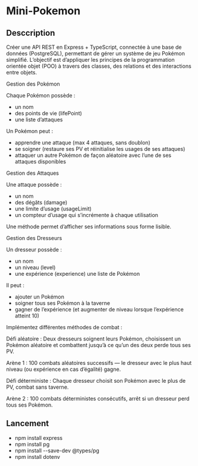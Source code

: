 # Mini-Pokemon

## Desccription

Créer une API REST en Express + TypeScript, connectée à une base de données (PostgreSQL), permettant de gérer un système de jeu Pokémon simplifié.
L’objectif est d’appliquer les principes de la programmation orientée objet (POO) à travers des classes, des relations et des interactions entre objets.

Gestion des Pokémon

Chaque Pokémon possède :

- un nom
- des points de vie (lifePoint)
- une liste d’attaques

Un Pokémon peut :

- apprendre une attaque (max 4 attaques, sans doublon)
- se soigner (restaure ses PV et réinitialise les usages de ses attaques)
- attaquer un autre Pokémon de façon aléatoire avec l’une de ses attaques disponibles

Gestion des Attaques

Une attaque possède :

- un nom
- des dégâts (damage)
- une limite d’usage (usageLimit)
- un compteur d’usage qui s’incrémente à chaque utilisation

Une méthode permet d’afficher ses informations sous forme lisible.

Gestion des Dresseurs

Un dresseur possède :

- un nom
- un niveau (level)
- une expérience (experience)
  une liste de Pokémon

Il peut :

- ajouter un Pokémon
- soigner tous ses Pokémon à la taverne
- gagner de l’expérience (et augmenter de niveau lorsque l’expérience atteint 10)

Implémentez différentes méthodes de combat :

Défi aléatoire :
Deux dresseurs soignent leurs Pokémon, choisissent un Pokémon aléatoire et combattent jusqu’à ce qu’un des deux perde tous ses PV.

Arène 1 :
100 combats aléatoires successifs — le dresseur avec le plus haut niveau (ou expérience en cas d’égalité) gagne.

Défi déterministe :
Chaque dresseur choisit son Pokémon avec le plus de PV, combat sans taverne.

Arène 2 :
100 combats déterministes consécutifs, arrêt si un dresseur perd tous ses Pokémon.

## Lancement

- npm install express
- npm install pg
- npm install --save-dev @types/pg
- npm install dotenv
